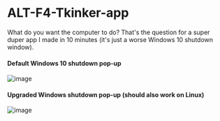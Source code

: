 # ALT-F4-Tkinker-app
What do you want the computer to do? That's the question for a super duper app I made in 10 minutes (it's just a worse Windows 10 shutdown window).

#### Default Windows 10 shutdown pop-up

![image](https://user-images.githubusercontent.com/56306485/161041922-5be61fa3-22c2-41c0-b6c6-e5398cba746d.png)


#### Upgraded Windows shutdown pop-up (should also work on Linux)

![image](https://user-images.githubusercontent.com/56306485/161042237-b821d28b-079a-4dcf-abfd-1a8e23e826a4.png)

